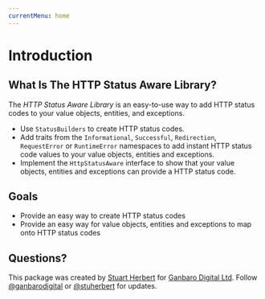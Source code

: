 ```yaml
---
currentMenu: home
---
```


# Introduction

## What Is The HTTP Status Aware Library?

The _HTTP Status Aware Library_ is an easy-to-use way to add HTTP status codes to your value objects, entities, and exceptions.

* Use `StatusBuilders` to create HTTP status codes.
* Add traits from the `Informational`, `Successful`, `Redirection`, `RequestError` or `RuntimeError` namespaces to add instant HTTP status code values to your value objects, entities and exceptions.
* Implement the `HttpStatusAware` interface to show that your value objects, entities and exceptions can provide a HTTP status code.

## Goals

* Provide an easy way to create HTTP status codes
* Provide an easy way for value objects, entities and exceptions to map onto HTTP status codes

## Questions?

This package was created by [Stuart Herbert](http://www.stuartherbert.com) for [Ganbaro Digital Ltd](https://ganbarodigital.com). Follow [@ganbarodigital](https://twitter.com/ganbarodigital) or [@stuherbert](https://twitter.com/stuherbert) for updates.
